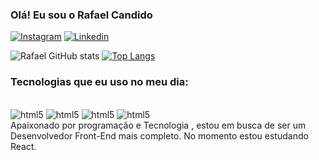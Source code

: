 ### Olá! Eu sou o Rafael Candido 

[![Instagram](https://img.shields.io/badge/Instagram-E4405F?style=for-the-badge&logo=instagram&logoColor=white)](https://www.instagram.com/rafaeelcandido/) [![Linkedin](https://img.shields.io/badge/LinkedIn-0077B5?style=for-the-badge&logo=linkedin&logoColor=white)](https://www.linkedin.com/in/rafael-candido-68803a248/)

![Rafael GitHub stats](https://github-readme-stats.vercel.app/api?username=CandidoRafael&show_icons=true&theme=gruvbox)
[![Top Langs](https://github-readme-stats.vercel.app/api/top-langs/?username=anuraghazra&hide_progress=true)](https://github.com/anuraghazra/github-readme-stats)
###     Tecnologias que eu uso no meu dia:

<div style="display: inline-block"><br>
    <img style="text-align: center" src="https://img.shields.io/badge/HTML5-E34F26?style=for-the-badge&logo=html5&logoColor=white" alt="html5">
    <img style="text-align: center" src="https://img.shields.io/badge/CSS3-1572B6?style=for-the-badge&logo=css3&logoColor=white" alt="html5">
    <img style="text-align: center" src="https://img.shields.io/badge/JavaScript-F7DF1E?style=for-the-badge&logo=javascript&logoColor=black" alt="html5">
    <img style="text-align: center" src="https://img.shields.io/badge/React-20232A?style=for-the-badge&logo=react&logoColor=61DAFB" alt="html5">
</div><br/>
Apaixonado por programação e Tecnologia , estou em busca de ser um Desenvolvedor Front-End mais completo. No momento estou estudando React.
